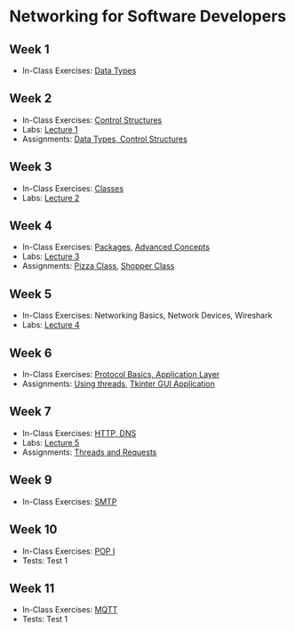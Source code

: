 # Networking for Software Developers

## Week 1

- In-Class Exercises: [Data Types](data-types)

## Week 2

- In-Class Exercises: [Control Structures](control-structures)
- Labs: [Lecture 1](https://github.com/ttran375/comp216-lab1)
- Assignments: [Data Types, Control Structures](https://github.com/ttran375/comp216-assignment1)

## Week 3

- In-Class Exercises: [Classes](classes)
- Labs: [Lecture 2](https://github.com/ttran375/comp216-lab2)

## Week 4

- In-Class Exercises: [Packages](packages), [Advanced Concepts](advanced_concepts)
- Labs: [Lecture 3](https://github.com/ttran375/comp216-lab3)
- Assignments: [Pizza Class](https://github.com/ttran375/comp216-assignment2), [Shopper Class](https://github.com/ttran375/comp216-assignment3)

## Week 5

- In-Class Exercises: Networking Basics, Network Devices, Wireshark
- Labs: [Lecture 4](https://github.com/ttran375/comp216-lab4)

## Week 6

- In-Class Exercises: [Protocol Basics, Application Layer](protocol-basics)
- Assignments: [Using threads](https://github.com/ttran375/comp216-assignment4-1), [Tkinter GUI Application](https://github.com/ttran375/comp216-assignment4-2)

## Week 7

- In-Class Exercises: [HTTP, DNS](http-dns)
- Labs: [Lecture 5](https://github.com/ttran375/comp216-lab5)
- Assignments: [Threads and Requests](https://github.com/ttran375/comp216-assignment5)

## Week 9

- In-Class Exercises: [SMTP](smtp)

## Week 10

- In-Class Exercises: [POP I](pop-i)
- Tests: Test 1

## Week 11

- In-Class Exercises: [MQTT](mqtt)
- Tests: Test 1

